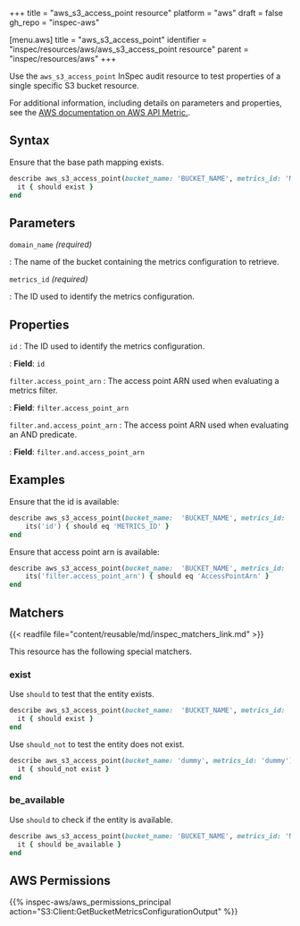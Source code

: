 +++
title = "aws_s3_access_point resource"
platform = "aws"
draft = false
gh_repo = "inspec-aws"

[menu.aws]
title = "aws_s3_access_point"
identifier = "inspec/resources/aws/aws_s3_access_point resource"
parent = "inspec/resources/aws"
+++

Use the `aws_s3_access_point` InSpec audit resource to test properties of a single specific S3 bucket resource.

For additional information, including details on parameters and properties, see the [AWS documentation on AWS API Metric.](https://docs.aws.amazon.com/AmazonS3/latest/API/API_GetBucketMetricsConfiguration.html).

## Syntax

Ensure that the base path mapping exists.

```ruby
describe aws_s3_access_point(bucket_name: 'BUCKET_NAME', metrics_id: 'METRICS_ID') do
  it { should exist }
end
```

## Parameters

`domain_name` _(required)_

: The name of the bucket containing the metrics configuration to retrieve.

`metrics_id` _(required)_

: The ID used to identify the metrics configuration.

## Properties

`id`
: The ID used to identify the metrics configuration.

: **Field**: `id`

`filter.access_point_arn`
: The access point ARN used when evaluating a metrics filter.

: **Field**: `filter.access_point_arn`

`filter.and.access_point_arn`
: The access point ARN used when evaluating an AND predicate.

: **Field**: `filter.and.access_point_arn`

## Examples

Ensure that the id is available:

```ruby
describe aws_s3_access_point(bucket_name:  'BUCKET_NAME', metrics_id: 'METRICS_ID') do
    its('id') { should eq 'METRICS_ID' }
end
```

Ensure that access point arn is available:

```ruby
describe aws_s3_access_point(bucket_name:  'BUCKET_NAME', metrics_id: 'METRICS_ID') do
    its('filter.access_point_arn') { should eq 'AccessPointArn' }
end
```

## Matchers

{{< readfile file="content/reusable/md/inspec_matchers_link.md" >}}

This resource has the following special matchers.

### exist

Use `should` to test that the entity exists.

```ruby
describe aws_s3_access_point(bucket_name:  'BUCKET_NAME', metrics_id: 'METRICS_ID') do
  it { should exist }
end
```

Use `should_not` to test the entity does not exist.

```ruby
describe aws_s3_access_point(bucket_name: 'dummy', metrics_id: 'dummy') do
  it { should_not exist }
end
```

### be_available

Use `should` to check if the entity is available.

```ruby
describe aws_s3_access_point(bucket_name: 'BUCKET_NAME', metrics_id: 'METRICS_ID') do
  it { should be_available }
end
```

## AWS Permissions

{{% inspec-aws/aws_permissions_principal action="S3:Client:GetBucketMetricsConfigurationOutput" %}}
